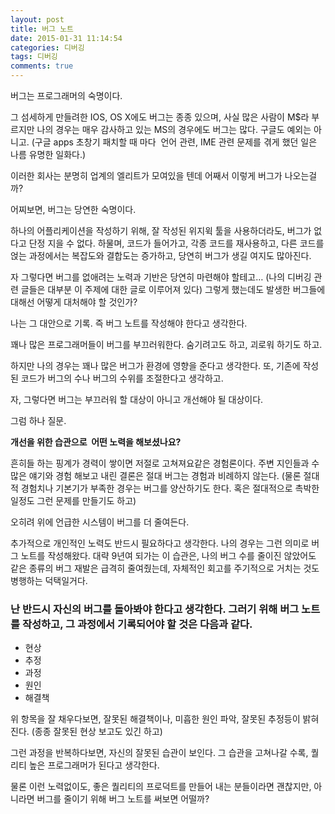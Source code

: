 ```yaml
---
layout: post
title: 버그 노트
date: 2015-01-31 11:14:54
categories: 디버깅
tags: 디버깅
comments: true
---
```

버그는 프로그래머의 숙명이다.

그 섬세하게 만들려한 IOS, OS X에도 버그는 종종 있으며, 사실 많은 사람이 M$라 부르지만 나의 경우는 매우 감사하고 있는 MS의 경우에도 버그는 많다. 구글도 예외는 아니고. (구글 apps 초창기 패치할 때 마다  언어 관련, IME 관련 문제를 겪게 했던 일은 나름 유명한 일화다.)

이러한 회사는 분명히 업계의 엘리트가 모여있을 텐데 어째서 이렇게 버그가 나오는걸까?

어찌보면, 버그는 당연한 숙명이다.

하나의 어플리케이션을 작성하기 위해, 잘 작성된 위지윅 툴을 사용하더라도, 버그가 없다고 단정 지을 수 없다.
하물며, 코드가 들어가고, 각종 코드를 재사용하고, 다른 코드를 얹는 과정에서는 복잡도와 결합도는 증가하고, 당연히 버그가 생길 여지도 많아진다.

자 그렇다면 버그를 없애려는 노력과 기반은 당연히 마련해야 할테고… (나의 디버깅 관련 글들은 대부분 이 주제에 대한 글로 이루어져 있다) 그렇게 했는데도 발생한 버그들에 대해선 어떻게 대처해야 할 것인가?

나는 그 대안으로 기록. 즉 버그 노트를 작성해야 한다고 생각한다.

꽤나 많은 프로그래머들이 버그를 부끄러워한다.
숨기려고도 하고, 괴로워 하기도 하고.

하지만 나의 경우는 꽤나 많은 버그가 환경에 영향을 준다고 생각한다. 또, 기존에 작성된 코드가 버그의 수나 버그의 수위를 조절한다고 생각하고. 

자, 그렇다면 버그는 부끄러워 할 대상이 아니고 개선해야 될 대상이다. 

그럼 하나 질문.

**개선을 위한 습관으로  어떤 노력을 해보셨나요?**

흔히들 하는 핑계가 경력이 쌓이면 저절로 고쳐져요같은 경험론이다.
주변 지인들과 수많은 얘기와 경험 해보고 내린 결론은 절대 버그는 경험과 비례하지 않는다. (물론 절대적 경험치나 기본기가 부족한 경우는 버그를 양산하기도 한다. 혹은 절대적으로 촉박한 일정도 그런 문제를 만들기도 하고)

오히려 위에 언급한 시스템이 버그를 더 줄여든다.

추가적으로 개인적인 노력도 반드시 필요하다고 생각한다.
나의 경우는 그런 의미로 버그 노트를 작성해왔다. 대략 9년여 되가는 이 습관은, 나의 버그 수를 줄이진 않았어도 같은 종류의 버그 재발은 급격히 줄여줬는데, 자체적인 회고를 주기적으로 거치는 것도 병행하는 덕택일거다.

### 난 반드시 자신의 버그를 돌아봐야 한다고 생각한다. 그러기 위해 버그 노트를 작성하고, 그 과정에서 기록되어야 할 것은 다음과 같다.
* 현상
* 추정
* 과정
* 원인
* 해결책

위 항목을 잘 채우다보면, 잘못된 해결책이나, 미흡한 원인 파악, 잘못된 추정등이 밝혀진다. (종종 잘못된 현상 보고도 있긴 하고)

그런 과정을 반복하다보면, 자신의 잘못된 습관이 보인다. 그 습관을 고쳐나갈 수록, 퀄리티 높은 프로그래머가 된다고 생각한다.

물론 이런 노력없이도, 좋은 퀄리티의 프로덕트를 만들어 내는 분들이라면 괜찮지만, 아니라면 버그를 줄이기 위해 버그 노트를 써보면 어떨까?